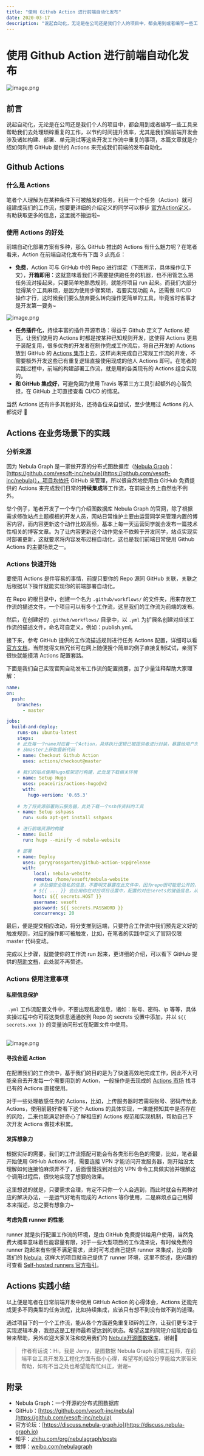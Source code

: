```yaml
---
title: "使用 Github Action 进行前端自动化发布"
date: 2020-03-17
description: "说起自动化，无论是在公司还是我们个人的项目中，都会用到或者编写一些工具来帮助我们去处理琐碎重复的工作，以节约时间提升效率…"
---
```

# 使用 Github Action 进行前端自动化发布

![image.png](https://nebula-blog.azureedge.net/nebula-blog/Action01.png)

## 前言

说起自动化，无论是在公司还是我们个人的项目中，都会用到或者编写一些工具来帮助我们去处理琐碎重复的工作，以节约时间提升效率，尤其是我们做前端开发会涉及诸如构建、部署、单元测试等这些开发工作流中重复的事项，本篇文章就是介绍如何利用 GitHub 提供的 Actions 来完成我们前端的发布自动化。

## Github Actions

### 什么是 Actions

笔者个人理解为在某种条件下可被触发的任务，利用一个个任务（Action）就可组建成我们的工作流，想要更详细的介绍定义的同学可以移步 [官方Action定义](https://github.com/features/actions)，有助获取更多的信息，这里就不搬运啦~

### 使用 Actions 的好处

前端自动化部署方案有多种，那么 GitHub 推出的 Actions 有什么魅力呢？在笔者看来，Action 在前端自动化发布有下面 3 点亮点：

  - **免费**，Action 可与 GitHub 中的 Repo 进行绑定（下图所示，具体操作见下文），**开箱即用**：这就意味着我们不需要提供跑任务的机器，也不用管怎么把任务流对接起来，只要简单地熟悉规则，就能将项目 run 起来。而我们大部分觉得某个工具麻烦，是因为使用步骤繁琐，若要实现功能 A，还需做 B/C/D 操作才行，这时候我们要么放弃要么转向操作更简单的工具，毕竟省时省事才是开发第一要务~
  
  ![image.png](https://nebula-blog.azureedge.net/nebula-blog/Action02.png)

  - **任务插件化**，持续丰富的插件开源市场：得益于 Github 定义了 Actions 规范，让我们使用的 Actions 时都是按某种已知规则开发，这使得 Actions 更易于装配复用，很多优秀的开发者在制作完成工作流后，将自己开发的 Actions 放到 GitHub 的 [Actions 集市](https://github.com/marketplace?type=actions)上去，这样尚未完成自己常规工作流的开发，不需要额外开发这些已有重复逻辑直接使用现成的他人 Actions 即可。在笔者的实践过程中，前端的构建部署工作流，就是用的各类现有的 Actions 组合实现的。
  - **和 GitHub 集成好**，可避免因为使用 Travis 等第三方工具引起额外的心智负担，在 GitHub 上可直接查看 CI/CD 的情况。

当然 Actions 还有许多其他好处，还待各位亲自尝试，至少使用过 Actions 的人都说好 😬

## Actions 在业务场景下的实践

### 分析来源

因为 Nebula Graph 是一家做开源的分布式图数据库（[Nebula Graph](https://github.com/vesoft-inc/nebula)：[https://github.com/vesoft-inc/nebula](https://github.com/vesoft-inc/nebula)），项目均依托 GitHub 来管理，所以很自然地使用由 GitHub 免费提供的 Actions 来完成我们日常的**持续集成**等工作流，在前端业务上自然也不例外。

举个例子，笔者开发了一个专门介绍图数据库  Nebula Graph 的官网，除了根据需求修改站点主题模板的开发人员，网站日常维护主要由运营同学来管理内置的博客内容，而内容更新这个动作比较高频，基本上每一天运营同学就会发布一篇技术性相关的博客文章。为了让内容更新这个动作完全不依赖于开发同学，站点实现实时部署更新，这就要求将内容发布过程自动化，这也是我们前端日常使用 Github Actions 的主要场景之一。

### Actions 快速开始

要使用 Actions 是件容易的事情，前提只要你的 Repo 源同 GitHub 关联，关联之后根据以下操作就能实现你的前端部署自动化。

在 Repo 的根目录中，创建一个名为 `.github/workflows/` 的文件夹，用来存放工作流的描述文件，一个项目可以有多个工作流，这里我们的工作流为前端的发布。

然后，在创建好的 `.github/workflows/` 目录中，以 `.yml` 为扩展名创建对应该工作流的描述文件，命名可自定义，例如：publish.yml。

接下来，参考 GitHub 提供的工作流描述规则进行任务 Actions 配置，详细可以看[官方文档](https://help.github.com/en/actions/reference/workflow-syntax-for-github-actions)，当然觉得文档冗长可在网上随便搜个简单的例子直接复制试试，亲测下很快就能摸清 Actions 配置套路。

下面是我们自己实现官网自动发布工作流的配置摘要，加了少量注释帮助大家理解：

```yaml
name:
on:
  push:
    branches:
      - master

jobs:
  build-and-deploy:
    runs-on: ubuntu-latest
    steps:
    # 此处每一个name对应着一个Action，具体执行逻辑已被提供者进行封装，暴露给用户的只是需要用户需要关心和配置的
    # 从master上获取最新代码
    - name: Checkout Github Action
      uses: actions/checkout@master
    
    # 我们的站点使用Hugo框架进行构建，此处是下载相关环境
    - name: Setup Hugo
      uses: peaceiris/actions-hugo@v2
      with:
        hugo-version: '0.65.3'
    
    # 为了将资源部署到云服务器，此处下载一个ssh传资料的工具
    - name: Setup sshpass
      run: sudo apt-get install sshpass

    # 进行前端资源的构建
    - name: Build
      run: hugo --minify -d nebula-website

    # 部署
    - name: Deploy
      uses: garygrossgarten/github-action-scp@release
      with:
          local: nebula-website
          remote: /home/vesoft/nebula-website
          # 涉及偏安全隐私的信息，不要明文暴露在此文件中，因为repo很可能是公开的，会被所有人看见
          # ${{ ... }} 会应用你在对应项目设置中，配置的对应serets的键值信息，从而保护私密信息不被看到
          host: ${{ secrets.HOST }}
          username: vesoft
          password: ${{ secrets.PASSWORD }}
          concurrency: 20
```

最后，便是提交相应改动，将分支推到远端，只要符合工作流中我们预先定义好的触发规则，对应的操作即可被触发，比如，在笔者的实践中定义了官网仅限 master 代码变动。

完成以上步骤，就能使你的工作流 run 起来，更详细的介绍，可以看下 GitHub 提供的[帮助文档](https://help.github.com/en/actions/configuring-and-managing-workflows/configuring-a-workflow#creating-a-workflow-file)，此处就不再赘述。

### Actions 使用注意事项

#### 私密信息保护

 `.yml` 工作流配置文件中，不要出现私密信息，诸如：账号、密码、ip 等等，具体实操过程中你可将这类信息通通放到 Repo 的 secrets 设置中添加，并以 `${{ secrets.xxx }}` 的变量访问形式在配置文件中使用。<br /> 

![image.png](https://nebula-blog.azureedge.net/nebula-blog/Action03.png)

#### 寻找合适 Action

在配置我们的工作流中，基于我们的目的是为了快速高效地完成工作，因此不大可能亲自去开发每一个需要用到的 Action，一般操作是去现成的 [Actions 市场](https://github.com/marketplace?type=actions) 找寻已有的 Actions 直接使用。

对于一些处理敏感任务的 Actions，比如，上传服务器时若需将账号、密码传给此 Actions，使用前最好查看下这个 Actions 的具体实现，一来能预知其中是否存在的风险，二来也能满足好奇心了解相应的 Actions 规范和实现机制，帮助自己下次开发 Actions 做技术积累。

#### 发挥想象力

根据实际的需要，我们的工作流搭配可能会有各类形形色色的需要，比如，笔者最开始使用 GitHub Actions 时，需要连接 VPN 才能访问开发服务器，刚开始没太理解如何连接怕麻烦弄不了，后面慢慢找到对应的 VPN 命令工具做实验并理解这个调用过程后，很快地实现了想要的效果。

这里想说的就是，只要需求合理，肯定不只你一个人会遇到，而此时就会有两种对应的解决办法，一是运气好地有现成的 Actions 等你使用，二是麻烦点自己用脚本来描述，总之要有想象力~

#### 考虑免费 runner 的性能

runner 就是执行配置工作流的环境，是由 GitHub 免费提供给用户使用，当然免费大概率意味着性能容量有限，对于一些大型项目的工作流来说，有时候免费的 runner 跑起来有些慢不满足需求，此时可考虑自己提供 runner 来集成，比如像我们的 [Nebula ](https://github.com/vesoft-inc/nebula) 这样大的项目就自己提供了 runner 环境，这里不赘述，感兴趣的可查看 [Self-hosted runners 官方指引](https://github.blog/2019-11-05-self-hosted-runners-for-github-actions-is-now-in-beta/)。


## Actions 实践小结

以上便是笔者在日常前端开发中使用 GitHub Action 的心得体会，Actions 还能完成更多不同类型的任务流程，比如持续集成，应该只有想不到没有做不到的道理。

通过项目下的一个个工作流，能从各个方面避免重复琐碎的工作，让我们更专注于实现逻辑本身，我想这是工程师最希望达到的状态。希望这里的简短介绍能给各位带来帮助，另外欢迎大家关注和使用我们的 [Nebula开源图数据库](https://github.com/vesoft-inc/nebula)，谢谢🤝

> 作者有话说：Hi，我是 Jerry，是图数据 Nebula Graph 前端工程师，在前端平台工具开发及工程化方面有些小心得，希望写的经验分享能给大家带来帮助，如有不当之处也希望能帮忙纠正，谢谢~


## 附录

- Nebula Graph：一个开源的分布式图数据库
- GitHub：[https://github.com/vesoft-inc/nebula](https://github.com/vesoft-inc/nebula)
- 官方论坛：[https://discuss.nebula-graph.io](https://discuss.nebula-graph.io)
- 知乎：[zhihu.com/org/nebulagraph/posts](https://www.zhihu.com/org/nebulagraph/posts)
- 微博：[weibo.com/nebulagraph](https://weibo.com/nebulagraph)
